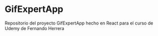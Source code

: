 # GifExpertApp

Repositorio del proyecto GifExpertApp hecho en React para el curso de Udemy de Fernando Herrera
